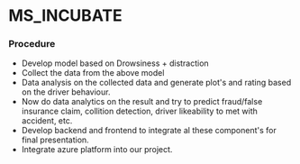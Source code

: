 # MS_INCUBATE
### Procedure
* Develop model based on Drowsiness + distraction 
* Collect the data from the above model 
* Data analysis on the collected data and generate plot's and rating based on the driver behaviour.
* Now do data analytics on the result and try to predict fraud/false insurance claim, collition detection, driver likeability to met with accident, etc.
* Develop backend and frontend to integrate al these component's for final presentation. 
* Integrate azure platform into our project.

